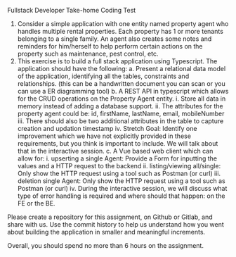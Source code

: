 Fullstack Developer Take-home Coding Test
1. Consider a simple application with one entity named property agent who handles
multiple rental properties. Each property has 1 or more tenants belonging to a single
family. An agent also creates some notes and reminders for him/herself to help perform
certain actions on the property such as maintenance, pest control, etc.
2. This exercise is to build a full stack application using Typescript. The application should
have the following:
a. Present a relational data model of the application, identifying all the tables,
constraints and relationships. (this can be a handwritten document you can scan
or you can use a ER diagramming tool)
b. A REST API in typescript which allows for the CRUD operations on the Property
Agent entity.
i. Store all data in memory instead of adding a database support.
ii. The attributes for the property agent could be: id, firstName,
lastName, email, mobileNumber
iii. There should also be two additional attributes in the table to capture
creation and updation timestamp
iv. Stretch Goal: Identify one improvement which we have not explicitly
provided in these requirements, but you think is important to include. We
will talk about that in the interactive session.
c. A Vue based web client which can allow for:
i. upserting a single Agent: Provide a Form for inputting the values and a
HTTP request to the backend
ii. listing/viewing all/single: Only show the HTTP request using a tool such
as Postman (or curl)
iii. deletion single Agent: Only show the HTTP request using a tool such as
Postman (or curl)
iv. During the interactive session, we will discuss what type of error handling
is required and where should that happen: on the FE or the BE.

Please create a repository for this assignment, on Github or Gitlab, and share with us.
Use the commit history to help us understand how you went about building the application in
smaller and meaningful increments.

Overall, you should spend no more than 6 hours on the assignment.
